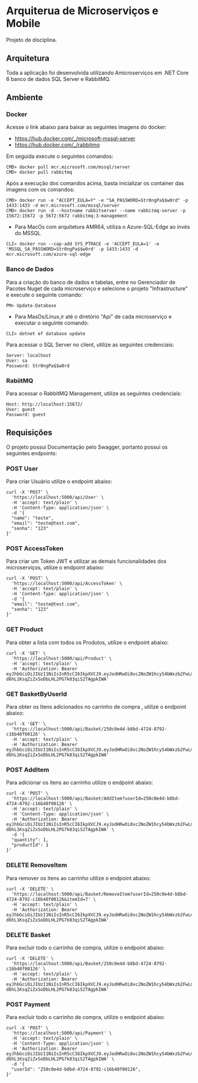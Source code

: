 # Arquiterua de Microserviços e Mobile
Projeto de disciplina.

## Arquitetura

Toda a aplicação foi desenvolvida utilizando Amicroserviços em .NET Core 6 banco de dados SQL Server e RabbitMQ.

## Ambiente

### Docker
Acesse o link abaixo para baixar as seguintes imagens do docker:
* https://hub.docker.com/_/microsoft-mssql-server
* https://hub.docker.com/_/rabbitmq

Em seguida execute o seguintes comandos:
```
CMD> docker pull mcr.microsoft.com/mssql/server
CMD> docker pull rabbitmq
```
Após a execução dos comandos acima, basta inicializar os container das imagens com os comandos:
```
CMD> docker run -e "ACCEPT_EULA=Y" -e "SA_PASSWORD=Str0ngPa$$w0rd" -p 1433:1433 -d mcr.microsoft.com/mssql/server
CMD> docker run -d --hostname rabbitserver --name rabbitmq-server -p 15672:15672 -p 5672:5672 rabbitmq:3-management
```
* Para MacOs com arquitetura AMR64, utiliza o Azure-SQL-Edge ao invés do MSSQL
```
CLI> docker run --cap-add SYS_PTRACE -e 'ACCEPT_EULA=1' -e 'MSSQL_SA_PASSWORD=Str0ngPa$$w0rd' -p 1433:1433 -d mcr.microsoft.com/azure-sql-edge
```

### Banco de Dados
Para a criação do banco de dados e tabelas, entre no Gerenciador de Pacotes Nuget de cada microserviço e selecione o projeto "Infrastructure" e execute o seguinte comando:
```
PM> Update-Database
```
* Para MasOs/Linux,ir até o diretório "Api" de cada microserviço e executar o seguinte comando:
```
CLI> dotnet ef database update
```
Para acessar o SQL Server no client, utilize as seguintes credenciais:
```
Server: localhost
User: sa
Password: Str0ngPa$$w0rd
```

### RabiitMQ
Para acessar o RabbitMQ Management, utilize as seguintes credenciais:
```
Host: http://localhost:15672/
User: guest
Password: guest
```

## Requisições

O projeto possui Documentação pelo Swagger, portanto possui os seguintes endpoints:

### POST User

Para criar Usuário utilize o endpoint abaixo:
```
curl -X 'POST' \
  'https://localhost:5000/api/User' \
  -H 'accept: text/plain' \
  -H 'Content-Type: application/json' \
  -d '{
  "name": "teste",
  "email": "teste@test.com",
  "senha": "123" 
}'
```

### POST AccessToken

Para criar um Token JWT e utilizar as demais funcionalidades dos microserviços, utilize o endpoint abaixo:
```
curl -X 'POST' \
  'https://localhost:5000/api/AccessToken' \
  -H 'accept: text/plain' \
  -H 'Content-Type: application/json' \
  -d '{
  "email": "teste@test.com",
  "senha": "123" 
}'
```

### GET Product

Para obter a lista com todos os Produtos, utilize o endpoint abaixo:
```
curl -X 'GET' \
  'https://localhost:5000/api/Product' \
  -H 'accept: text/plain' \
  -H 'Authorization: Bearer eyJhbGciOiJIUzI1NiIsInR5cCI6IkpXVCJ9.eyJodHRwOi8vc2NoZW1hcy54bWxzb2FwLm9yZy93cy8yMDA1LzA1L2lkZW50aXR5L2NsYWltcy9lbWFpbGFkZHJlc3MiOiJ0ZXN0ZUBjaW5lbWFyay5jb20iLCJleHAiOjE2NTYwMjc0MjQsImlzcyI6ImNoYXJsZXMubWVuZGVzIiwiYXVkIjoiY2hhcmxlcy5tZW5kZXMifQ.UubI-d6hL1KsqZiZxSoDbLHL2PG7k83qiS2TAgpkIWA'
```

### GET BasketByUserId

Para obter os Itens adicionados no carrinho de compra , utilize o endpoint abaixo:
```
curl -X 'GET' \
  'https://localhost:5000/api/Basket/250c0e4d-b8bd-4724-8792-c16b40f00126' \
  -H 'accept: text/plain' \
  -H 'Authorization: Bearer eyJhbGciOiJIUzI1NiIsInR5cCI6IkpXVCJ9.eyJodHRwOi8vc2NoZW1hcy54bWxzb2FwLm9yZy93cy8yMDA1LzA1L2lkZW50aXR5L2NsYWltcy9lbWFpbGFkZHJlc3MiOiJ0ZXN0ZUBjaW5lbWFyay5jb20iLCJleHAiOjE2NTYwMjc0MjQsImlzcyI6ImNoYXJsZXMubWVuZGVzIiwiYXVkIjoiY2hhcmxlcy5tZW5kZXMifQ.UubI-d6hL1KsqZiZxSoDbLHL2PG7k83qiS2TAgpkIWA'
```

### POST AddItem

Para adicionar os itens ao carrinho utilize o endpoint abaixo:
```
curl -X 'POST' \
  'https://localhost:5000/api/Basket/AddItem?userId=250c0e4d-b8bd-4724-8792-c16b40f00126' \
  -H 'accept: text/plain' \
  -H 'Content-Type: application/json' \
  -H 'Authorization: Bearer eyJhbGciOiJIUzI1NiIsInR5cCI6IkpXVCJ9.eyJodHRwOi8vc2NoZW1hcy54bWxzb2FwLm9yZy93cy8yMDA1LzA1L2lkZW50aXR5L2NsYWltcy9lbWFpbGFkZHJlc3MiOiJ0ZXN0ZUBjaW5lbWFyay5jb20iLCJleHAiOjE2NTYwMjc0MjQsImlzcyI6ImNoYXJsZXMubWVuZGVzIiwiYXVkIjoiY2hhcmxlcy5tZW5kZXMifQ.UubI-d6hL1KsqZiZxSoDbLHL2PG7k83qiS2TAgpkIWA' \
  -d '{
  "quantity": 1,
  "productId": 1
}'
```

### DELETE RemoveItem

Para remover os itens ao carrinho utilize o endpoint abaixo:
```
curl -X 'DELETE' \
  'https://localhost:5000/api/Basket/RemoveItem?userId=250c0e4d-b8bd-4724-8792-c16b40f00126&itemId=7' \
  -H 'accept: text/plain' \
  -H 'Authorization: Bearer eyJhbGciOiJIUzI1NiIsInR5cCI6IkpXVCJ9.eyJodHRwOi8vc2NoZW1hcy54bWxzb2FwLm9yZy93cy8yMDA1LzA1L2lkZW50aXR5L2NsYWltcy9lbWFpbGFkZHJlc3MiOiJ0ZXN0ZUBjaW5lbWFyay5jb20iLCJleHAiOjE2NTYwMjc0MjQsImlzcyI6ImNoYXJsZXMubWVuZGVzIiwiYXVkIjoiY2hhcmxlcy5tZW5kZXMifQ.UubI-d6hL1KsqZiZxSoDbLHL2PG7k83qiS2TAgpkIWA'
```

### DELETE Basket

Para excluir todo o carrinho de compra, utilize o endpoint abaixo:
```
curl -X 'DELETE' \
  'https://localhost:5000/api/Basket/250c0e4d-b8bd-4724-8792-c16b40f00126' \
  -H 'accept: text/plain' \
  -H 'Authorization: Bearer eyJhbGciOiJIUzI1NiIsInR5cCI6IkpXVCJ9.eyJodHRwOi8vc2NoZW1hcy54bWxzb2FwLm9yZy93cy8yMDA1LzA1L2lkZW50aXR5L2NsYWltcy9lbWFpbGFkZHJlc3MiOiJ0ZXN0ZUBjaW5lbWFyay5jb20iLCJleHAiOjE2NTYwMjc0MjQsImlzcyI6ImNoYXJsZXMubWVuZGVzIiwiYXVkIjoiY2hhcmxlcy5tZW5kZXMifQ.UubI-d6hL1KsqZiZxSoDbLHL2PG7k83qiS2TAgpkIWA'
```

### POST Payment

Para excluir todo o carrinho de compra, utilize o endpoint abaixo:
```
curl -X 'POST' \
  'https://localhost:5000/api/Payment' \
  -H 'accept: text/plain' \
  -H 'Content-Type: application/json' \
  -H 'Authorization: Bearer eyJhbGciOiJIUzI1NiIsInR5cCI6IkpXVCJ9.eyJodHRwOi8vc2NoZW1hcy54bWxzb2FwLm9yZy93cy8yMDA1LzA1L2lkZW50aXR5L2NsYWltcy9lbWFpbGFkZHJlc3MiOiJ0ZXN0ZUBjaW5lbWFyay5jb20iLCJleHAiOjE2NTYwMjc0MjQsImlzcyI6ImNoYXJsZXMubWVuZGVzIiwiYXVkIjoiY2hhcmxlcy5tZW5kZXMifQ.UubI-d6hL1KsqZiZxSoDbLHL2PG7k83qiS2TAgpkIWA' \
  -d '{
  "userId": "250c0e4d-b8bd-4724-8792-c16b40f00126",
}'
```
